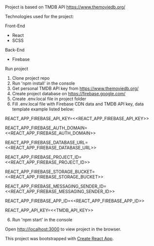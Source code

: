 Project is based on TMDB API https://www.themoviedb.org/

Technologies used for the project:

Front-End

* React
* SCSS

Back-End

* Firebase 

Run project

1. Clone project repo
2. Run 'npm install' in the console
3. Get personal TMDB API key from https://www.themoviedb.org/
4. Create project database on https://firebase.google.com/
5. Create .env.local file in project folder
6. Fill .env.local file with Firebase CDN data and TMDB API key, data template example listed below:

REACT_APP_FIREBASE_API_KEY=<<REACT_APP_FIREBASE_API_KEY>>

REACT_APP_FIREBASE_AUTH_DOMAIN=<<REACT_APP_FIREBASE_AUTH_DOMAIN>>

REACT_APP_FIREBASE_DATABASE_URL=<<REACT_APP_FIREBASE_DATABASE_URL>>

REACT_APP_FIREBASE_PROJECT_ID=<<REACT_APP_FIREBASE_PROJECT_ID>>

REACT_APP_FIREBASE_STORAGE_BUCKET=<<REACT_APP_FIREBASE_STORAGE_BUCKET>>

REACT_APP_FIREBASE_MESSAGING_SENDER_ID=<<REACT_APP_FIREBASE_MESSAGING_SENDER_ID>>

REACT_APP_FIREBASE_APP_ID=<<REACT_APP_FIREBASE_APP_ID>>


REACT_APP_API_KEY=<<TMDB_API_KEY>>

6. Run 'npm start' in the console

Open [http://localhost:3000](http://localhost:3000) to view project in the browser.

This project was bootstrapped with [Create React App](https://github.com/facebook/create-react-app).



